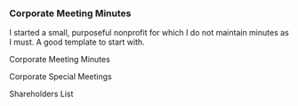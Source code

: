
### Corporate Meeting Minutes
I started a small, purposeful nonprofit for which I do not maintain minutes as I must. A good template to start with.

Corporate Meeting Minutes

Corporate Special Meetings

Shareholders List
